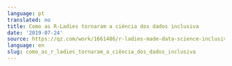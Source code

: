 ```yaml
---
language: pt
translated: no
title: Como as R-Ladies tornaram a ciência dos dados inclusiva
date: '2019-07-24'
source: https://qz.com/work/1661486/r-ladies-made-data-science-inclusive/
language: en
slug: como_as_r_ladies_tornaram_a_ciência_dos_dados_inclusiva
---
```





